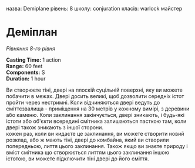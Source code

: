 назва: Demiplane рівень: 8 школу: conjuration класів: warlock майстер

# Деміплан
_Рівняння 8-го рівня_

**Casting Time:** 1 action    
**Range:** 60 feet    
**Components:** S    
**Duration:** 1 hour

Ви створюєте тіні, двері на плоскій суцільній поверхні, яку ви можете побачити в межах. Двері досить великі, щоб дозволити середніх істот пройти через нестримні. Коли відчиняються двері ведуть до сміттєзвалища - приміщення на 30 метрів у кожному вимірі, з деревини або каменю. Коли заклинання закінчується, двері зникають, і будь-які істоти або об'єкти всередині смітника залишаються пасткою там, коли двері також зникають з іншої сторони.    
кожен раз, коли ви кидаєте це заклинання, ви можете створити новий розклад, або ж мають тіні, двері до комбайна, який ви створили попередньою, лиття цього заклинання. Також якщо ви знаєте природу і вміст смітника що створюється литтям цього заклинання іншою істотою, ви можете підключити тіні двері до його сміття. 